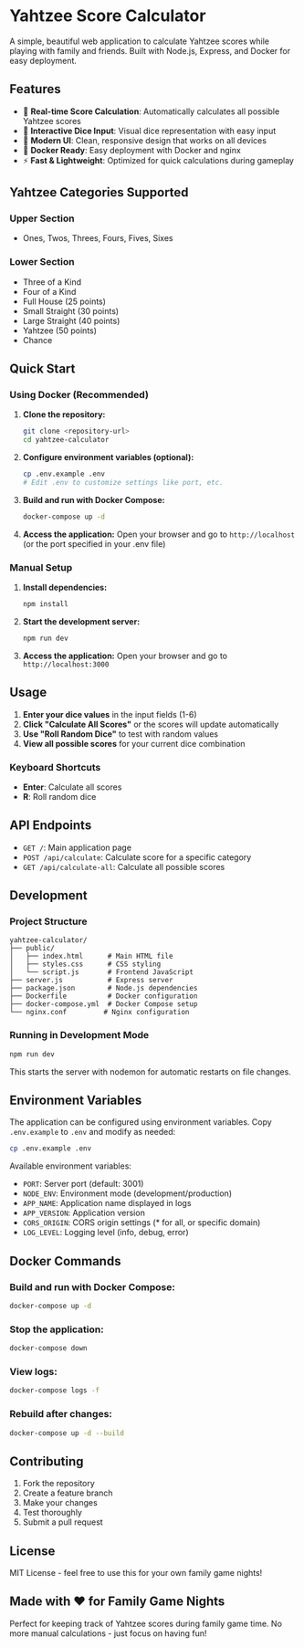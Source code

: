# Yahtzee Score Calculator

A simple, beautiful web application to calculate Yahtzee scores while playing with family and friends. Built with Node.js, Express, and Docker for easy deployment.

## Features

- 🎲 **Real-time Score Calculation**: Automatically calculates all possible Yahtzee scores
- 🎯 **Interactive Dice Input**: Visual dice representation with easy input
- 🎨 **Modern UI**: Clean, responsive design that works on all devices
- 🚀 **Docker Ready**: Easy deployment with Docker and nginx
- ⚡ **Fast & Lightweight**: Optimized for quick calculations during gameplay

## Yahtzee Categories Supported

### Upper Section
- Ones, Twos, Threes, Fours, Fives, Sixes

### Lower Section
- Three of a Kind
- Four of a Kind
- Full House (25 points)
- Small Straight (30 points)
- Large Straight (40 points)
- Yahtzee (50 points)
- Chance

## Quick Start

### Using Docker (Recommended)

1. **Clone the repository:**
   ```bash
   git clone <repository-url>
   cd yahtzee-calculator
   ```

2. **Configure environment variables (optional):**
   ```bash
   cp .env.example .env
   # Edit .env to customize settings like port, etc.
   ```

3. **Build and run with Docker Compose:**
   ```bash
   docker-compose up -d
   ```

4. **Access the application:**
   Open your browser and go to `http://localhost` (or the port specified in your .env file)

### Manual Setup

1. **Install dependencies:**
   ```bash
   npm install
   ```

2. **Start the development server:**
   ```bash
   npm run dev
   ```

3. **Access the application:**
   Open your browser and go to `http://localhost:3000`

## Usage

1. **Enter your dice values** in the input fields (1-6)
2. **Click "Calculate All Scores"** or the scores will update automatically
3. **Use "Roll Random Dice"** to test with random values
4. **View all possible scores** for your current dice combination

### Keyboard Shortcuts
- **Enter**: Calculate all scores
- **R**: Roll random dice

## API Endpoints

- `GET /`: Main application page
- `POST /api/calculate`: Calculate score for a specific category
- `GET /api/calculate-all`: Calculate all possible scores

## Development

### Project Structure
```
yahtzee-calculator/
├── public/
│   ├── index.html      # Main HTML file
│   ├── styles.css      # CSS styling
│   └── script.js       # Frontend JavaScript
├── server.js           # Express server
├── package.json        # Node.js dependencies
├── Dockerfile          # Docker configuration
├── docker-compose.yml  # Docker Compose setup
└── nginx.conf         # Nginx configuration
```

### Running in Development Mode
```bash
npm run dev
```

This starts the server with nodemon for automatic restarts on file changes.

## Environment Variables

The application can be configured using environment variables. Copy `.env.example` to `.env` and modify as needed:

```bash
cp .env.example .env
```

Available environment variables:

- `PORT`: Server port (default: 3001)
- `NODE_ENV`: Environment mode (development/production)
- `APP_NAME`: Application name displayed in logs
- `APP_VERSION`: Application version
- `CORS_ORIGIN`: CORS origin settings (* for all, or specific domain)
- `LOG_LEVEL`: Logging level (info, debug, error)

## Docker Commands

### Build and run with Docker Compose:
```bash
docker-compose up -d
```

### Stop the application:
```bash
docker-compose down
```

### View logs:
```bash
docker-compose logs -f
```

### Rebuild after changes:
```bash
docker-compose up -d --build
```

## Contributing

1. Fork the repository
2. Create a feature branch
3. Make your changes
4. Test thoroughly
5. Submit a pull request

## License

MIT License - feel free to use this for your own family game nights!

## Made with ❤️ for Family Game Nights

Perfect for keeping track of Yahtzee scores during family game time. No more manual calculations - just focus on having fun!
